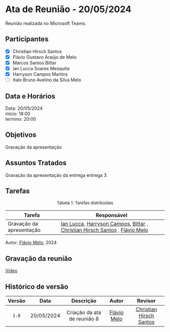 # Ata de Reunião - 20/05/2024

Reunião realizada no Microsoft Teams.

## Participantes

- [x] Christian Hirsch Santos
- [x] Flávio Gustavo Araújo de Melo
- [x] Marcos Santos Bittar
- [x] Ian Lucca Soares Mesquita
- [x] Harryson Campos Martins
- [ ] Italo Bruno Avelino da Silva Melo

## Data e Horários

Data: 20/05/2024 \
início: 18:00 \
termino: 20:00

## Objetivos

Gravação da apresentação

## Assuntos Tratados

Gravação da apresentação da entrega entrega 3

## Tarefas

<font size="2"><p style="text-align: center">Tabela 1: Tarefas distribuídas </p></font>

| Tarefa                               | Responsável                                      |
| ------------------------------------ | ------------------------------------------------ |  
| Gravação da apresentação             | [Ian Lucca](https://github.com/IanLucca12), [Harryson Campos](https://github.com/harry-cmartin), [Bittar](https://github.com/Bittar) , [Christian Hirsch Santos](https://github.com/crstyhs) , [Flávio Melo](https://github.com/flavioovatsug)  |

Autor: [Flávio Melo](https://github.com/flavioovatsug), 2024

## Gravação da reunião

[Video](https://www.youtube.com/watch?v=ukevCT7PVPI)

## Histórico de versão

| Versão | Data | Descrição | Autor | Revisor |
| :----: | :--: | :-------: | :---: | :-----: |
| `1.0` | 20/05/2024 | Criação da ata de reunião 8  | [Flávio Melo](https://github.com/flavioovatsug) |[Christian Hirsch Santos](https://github.com/crstyhs)|
